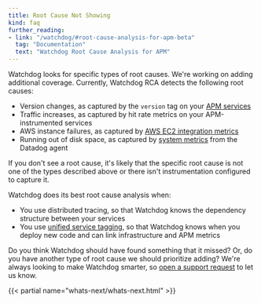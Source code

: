 ```yaml
---
title: Root Cause Not Showing
kind: faq
further_reading:
- link: "/watchdog/#root-cause-analysis-for-apm-beta"
  tag: "Documentation"
  text: "Watchdog Root Cause Analysis for APM"
---
```


Watchdog looks for specific types of root causes. We're working on adding additional coverage. Currently, Watchdog RCA detects the following root causes:

- Version changes, as captured by the `version` tag on your [APM services][1]
- Traffic increases, as captured by hit rate metrics on your APM-instrumented services
- AWS instance failures, as captured by [AWS EC2 integration metrics][2]
- Running out of disk space, as captured by [system metrics][3] from the Datadog agent

If you don't see a root cause, it's likely that the specific root cause is not one of the types described above or there isn't instrumentation configured to capture it.

Watchdog does its best root cause analysis when:

- You use distributed tracing, so that Watchdog knows the dependency structure between your services
- You use [unified service tagging][4], so that Watchdog knows when you deploy new code and can link infrastructure and APM metrics

Do you think Watchdog should have found something that it missed? Or, do you have another type of root cause we should prioritize adding? We're always looking to make Watchdog smarter, so [open a support request][5] to let us know.

{{< partial name="whats-next/whats-next.html" >}}

[1]: https://app.datadoghq.com/apm/services
[2]: https://docs.datadoghq.com/integrations/amazon_ec2/#metrics
[3]: https://docs.datadoghq.com/integrations/system/#metrics
[4]: https://docs.datadoghq.com/getting_started/tagging/unified_service_tagging/?tab=kubernetes#overview
[5]: https://help.datadoghq.com/hc/en-us/requests/new
